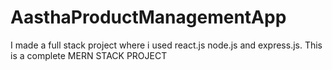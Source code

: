 # AasthaProductManagementApp
I made a full stack project where i used react.js node.js and express.js. This is a complete MERN STACK PROJECT 
